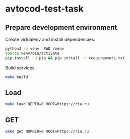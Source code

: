 # avtocod-test-task

## Prepare development environment

Create virtualenv and install dependencies:

```bash
python3 -m venv `PWD`/venv
source venv/bin/activate
pip install -U pip && pip install -r requirements.txt
```

Build services:
```bash
make build
```

## Load

```bash
make load DEPTH=0 ROOT=https://ria.ru
```
## GET

```bash
make get NUMBER=0 ROOT=https://ria.ru
```


